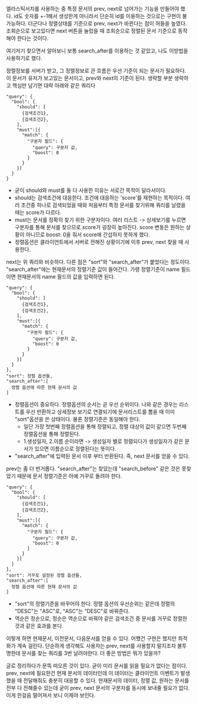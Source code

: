 엘라스틱서치를 사용하는 중 특정 문서의 prev, next로 넘어가는 기능을 만들어야 했다. id도 숫자를 +-1해서 생성한게 아니라서 단순히 id를 이용하는 것으로는 구현이 불가능하다.
더군다나 정렬상태를 기준으로 prev, next가 바뀐다는 점이 허들을 높였다. 조회순으로 보고있다면 next 버튼을 눌렀을 때 조회순으로 정렬된 문서 기준으로 동작해야 한다는 것이다.

여기저기 찾으면서 알아보니 보통 search_after를 이용하는 것 같았고, 나도 이방법을 사용하기로 했다.

정렬정보를 서버가 받고, 그 정렬정보로 
큰 흐름은 우선 기준이 되는 문서가 필요하다. 이 문서가 유저가 보고있는 문서이고, prev와 next의 기준이 된다.
생략할 부분 생략하고 핵심만 남기면 대략 아래와 같은 쿼리다
```
"query": {
  "bool": {
    "should": [
      {검색조건1},
      {검색조건2},
    ],
    "must":[{
      "match": {
        "구분자 필드": {
          "query": 구분자 값,
          "boost": 0
        }
      }
    }]
  }
}
```
* 굳이 should와 must를 둘 다 사용한 이유는 서로간 목적이 달라서이다.
* should는 검색조건에 대응한다. 조건에 대응하는 'score'를 재현하는 목적이다. 여러 조건중 하나로 검색되었을 때와 처음부터 특정 문서를 찾기위해 쿼리를 날렸을 때는 score가 다르다. 
* must는 문서를 정확히 찾기 위한 구분자이다. 여러 리스트 -> 상세보기를 누르면 구분자를 통해 문서를 찾으므로 score가 굉장히 높아진다. score 변동은 원하는 상황이 아니므로 boost: 0을 줘서 score에 간섭하지 못하게 했다.
* 정렬옵션은 클라이언트에서 서버로 전해진 상황이기에 이후 prev, next 찾을 때 사용한다.

next는 위 쿼리와 비슷하다. 다른 점은 "sort"와 "search_after"가 붙었다는 정도이다. "search_after"에는 현재문서의 정렬기준 값이 들어간다.
가령 정렬기준이 name 필드이면 현재문서의 name 필드의 값을 입력하면 된다.
```
"query": {
  "bool": {
    "should": [
      {검색조건1},
      {검색조건2},
    ],
    "must":[{
      "match": {
        "구분자 필드": {
          "query": 구분자 값,
          "boost": 0
        }
      }
    }]
  }
},
"sort": 정렬 옵션들,
"search_after":[
  정렬 옵션에 따른 현재 문서의 값
]
```
* 정렬옵션이 중요하다. 정렬옵션의 순서는 곧 우선 순위이다. 나와 같은 경우는 리스트를 우선 반환하고 상세정보 보기로 연결되기에 문서리스트를 뽑을 때 이미 "sort"옵션을 쓴 상태이다. 물론 정렬기준은 동일해야 한다.
  * 일단 가장 첫번째 정렬옵션을 통해 정렬되고, 정렬 대상의 값이 같으면 두번째 정렬옵션을 통해 정렬된다.
  * 1.생성일자, 2.이름 순이라면 -> 생성일자 별로 정렬되다가 생성일자가 같은 문서가 있으면 이름순으로 정렬된다는 뜻이다.
* "search_after"에 입력된 문서 이후 부터 반환된다. 즉, next 문서를 얻을 수 있다.

prev는 좀 더 번거롭다. "search_after"는 찾았는데 "search_before" 같은 것은 못찾았기 때문에 문서 정렬기준은 아예 거꾸로 돌려야 한다.

```
"query": {
  "bool": {
    "should": [
      {검색조건1},
      {검색조건2},
    ],
    "must":[{
      "match": {
        "구분자 필드": {
          "query": 구분자 값,
          "boost": 0
        }
      }
    }]
  }
},
"sort": 거꾸로 설정된 정렬 옵션들,
"search_after":[
  정렬 옵션에 따른 현재 문서의 값
]
```
* "sort"의 정렬기준을 바꾸어야 한다. 정렬 옵션의 우선순위는 같은데 정렬의 "DESC"는 "ASC"로, "ASC"는 "DESC"로 바꿔준다.
* 역순은 정순으로, 정순은 역순으로 바꿔야 같은 검색조건 중 문서를 거꾸로 정렬한 것과 같은 효과를 본다.

이렇게 하면 현재문서, 이전문서, 다음문서를 얻을 수 있다. 어쨌건 구현은 했지만 최적화가 계속 걸린다. 
단순하게 생각해도 사용자는 prev, next를 사용할지 말지조차 불투명한데 문서를 찾는 쿼리를 3번 날려야한다. 
더 좋은 방법은 뭐가 있을까?

글로 정리하다가 문뜩 떠오른 것이 있다. 굳이 미리 문서를 읽을 필요가 없다는 점이다.
prev, next에 필요한건 현재 문서의 데이터인데 이 데이터는 클라이언트 이벤트가 발생했을 때 전달해줘도 충분히 대응할 수 있다. 
현재문서의 데이터, 정렬 값, 원하는 문서를 전부 다 전해줄수 있는데 굳이 prev, next 문서의 구분자를 동시에 보내줄 필요가 없다. 이게 한걸음 떨어져서 보니 이제야 보인다.
